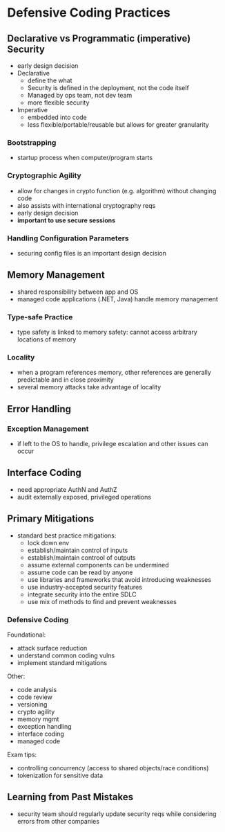 # Defensive Coding Practices

## Declarative vs Programmatic (imperative) Security

- early design decision
- Declarative
  - define the what
  - Security is defined in the deployment, not the code itself
  - Managed by ops team, not dev team
  - more flexible security
- Imperative
  - embedded into code
  - less flexible/portable/reusable but allows for greater granularity

### Bootstrapping

- startup process when computer/program starts

### Cryptographic Agility

- allow for changes in crypto function (e.g. algorithm) without changing code
- also assists with international cryptography reqs
- early design decision
- **important to use secure sessions**

### Handling Configuration Parameters

- securing config files is an important design decision

## Memory Management

- shared responsibility between app and OS
- managed code applications (.NET, Java) handle memory management

### Type-safe Practice

- type safety is linked to memory safety: cannot access arbitrary locations of memory

### Locality

- when a program references memory, other references are generally predictable and in close proximity
- several memory attacks take advantage of locality

## Error Handling

### Exception Management

- if left to the OS to handle, privilege escalation and other issues can occur

## Interface Coding

- need appropriate AuthN and AuthZ
- audit externally exposed, privileged operations

## Primary Mitigations

- standard best practice mitigations:
  - lock down env
  - establish/maintain control of inputs
  - establish/maintain controol of outputs
  - assume external components can be undermined
  - assume code can be read by anyone
  - use libraries and frameworks that avoid introducing weaknesses
  - use industry-accepted security features
  - integrate security into the entire SDLC
  - use mix of methods to find and prevent weaknesses

### Defensive Coding

Foundational:

- attack surface reduction
- understand common coding vulns
- implement standard mitigations

Other:

- code analysis
- code review
- versioning
- crypto agility
- memory mgmt
- exception handling
- interface coding
- managed code

Exam tips:

- controlling concurrency (access to shared objects/race conditions)
- tokenization for sensitive data

## Learning from Past Mistakes

- security team should regularly update security reqs while considering errors from other companies
